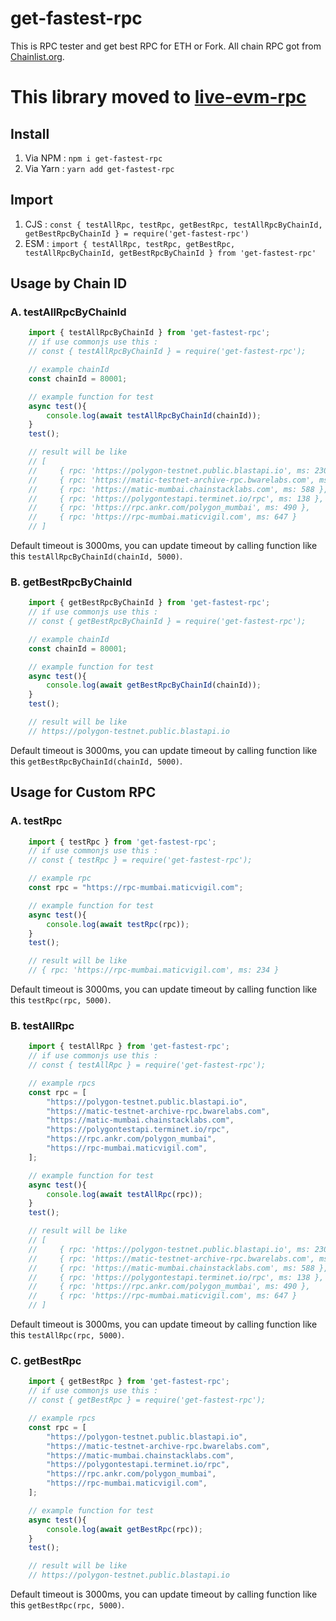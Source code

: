 # get-fastest-rpc
This is RPC tester and get best RPC for ETH or Fork. All chain RPC got from [Chainlist.org](https://chainlist.org/).

# This library moved to [live-evm-rpc](https://github.com/codev911/live-evm-rpc)

## Install
1. Via NPM : `npm i get-fastest-rpc`
2. Via Yarn : `yarn add get-fastest-rpc`

## Import
1. CJS : `const { testAllRpc, testRpc, getBestRpc, testAllRpcByChainId, getBestRpcByChainId } = require('get-fastest-rpc')`
2. ESM : `import { testAllRpc, testRpc, getBestRpc, testAllRpcByChainId, getBestRpcByChainId } from 'get-fastest-rpc'`

## Usage by Chain ID
### A. testAllRpcByChainId
```JavaScript
    import { testAllRpcByChainId } from 'get-fastest-rpc';
    // if use commonjs use this :
    // const { testAllRpcByChainId } = require('get-fastest-rpc');

    // example chainId
    const chainId = 80001;

    // example function for test
    async test(){
        console.log(await testAllRpcByChainId(chainId));
    }
    test();

    // result will be like
    // [
    //     { rpc: 'https://polygon-testnet.public.blastapi.io', ms: 230 },
    //     { rpc: 'https://matic-testnet-archive-rpc.bwarelabs.com', ms: 272 },
    //     { rpc: 'https://matic-mumbai.chainstacklabs.com', ms: 588 },
    //     { rpc: 'https://polygontestapi.terminet.io/rpc', ms: 138 },
    //     { rpc: 'https://rpc.ankr.com/polygon_mumbai', ms: 490 },
    //     { rpc: 'https://rpc-mumbai.maticvigil.com', ms: 647 }
    // ]
```
Default timeout is 3000ms, you can update timeout by calling function like this `testAllRpcByChainId(chainId, 5000)`.

### B. getBestRpcByChainId
```JavaScript
    import { getBestRpcByChainId } from 'get-fastest-rpc';
    // if use commonjs use this :
    // const { getBestRpcByChainId } = require('get-fastest-rpc');

    // example chainId
    const chainId = 80001;

    // example function for test
    async test(){
        console.log(await getBestRpcByChainId(chainId));
    }
    test();

    // result will be like
    // https://polygon-testnet.public.blastapi.io
```
Default timeout is 3000ms, you can update timeout by calling function like this `getBestRpcByChainId(chainId, 5000)`.

## Usage for Custom RPC
### A. testRpc
```JavaScript
    import { testRpc } from 'get-fastest-rpc';
    // if use commonjs use this :
    // const { testRpc } = require('get-fastest-rpc');

    // example rpc
    const rpc = "https://rpc-mumbai.maticvigil.com";

    // example function for test
    async test(){
        console.log(await testRpc(rpc));
    }
    test();

    // result will be like
    // { rpc: 'https://rpc-mumbai.maticvigil.com', ms: 234 }
```
Default timeout is 3000ms, you can update timeout by calling function like this `testRpc(rpc, 5000)`.

### B. testAllRpc
```JavaScript
    import { testAllRpc } from 'get-fastest-rpc';
    // if use commonjs use this :
    // const { testAllRpc } = require('get-fastest-rpc');

    // example rpcs
    const rpc = [
        "https://polygon-testnet.public.blastapi.io",
        "https://matic-testnet-archive-rpc.bwarelabs.com",
        "https://matic-mumbai.chainstacklabs.com",
        "https://polygontestapi.terminet.io/rpc",
        "https://rpc.ankr.com/polygon_mumbai",
        "https://rpc-mumbai.maticvigil.com",
    ];

    // example function for test
    async test(){
        console.log(await testAllRpc(rpc));
    }
    test();

    // result will be like
    // [
    //     { rpc: 'https://polygon-testnet.public.blastapi.io', ms: 230 },
    //     { rpc: 'https://matic-testnet-archive-rpc.bwarelabs.com', ms: 272 },
    //     { rpc: 'https://matic-mumbai.chainstacklabs.com', ms: 588 },
    //     { rpc: 'https://polygontestapi.terminet.io/rpc', ms: 138 },
    //     { rpc: 'https://rpc.ankr.com/polygon_mumbai', ms: 490 },
    //     { rpc: 'https://rpc-mumbai.maticvigil.com', ms: 647 }
    // ]
```
Default timeout is 3000ms, you can update timeout by calling function like this `testAllRpc(rpc, 5000)`.

### C. getBestRpc
```JavaScript
    import { getBestRpc } from 'get-fastest-rpc';
    // if use commonjs use this :
    // const { getBestRpc } = require('get-fastest-rpc');

    // example rpcs
    const rpc = [
        "https://polygon-testnet.public.blastapi.io",
        "https://matic-testnet-archive-rpc.bwarelabs.com",
        "https://matic-mumbai.chainstacklabs.com",
        "https://polygontestapi.terminet.io/rpc",
        "https://rpc.ankr.com/polygon_mumbai",
        "https://rpc-mumbai.maticvigil.com",
    ];

    // example function for test
    async test(){
        console.log(await getBestRpc(rpc));
    }
    test();

    // result will be like
    // https://polygon-testnet.public.blastapi.io
```
Default timeout is 3000ms, you can update timeout by calling function like this `getBestRpc(rpc, 5000)`.
